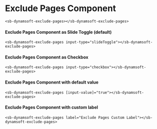 # Exclude Pages Component

```angular2html
<sb-dynamsoft-exclude-pages></sb-dynamsoft-exclude-pages>
```

#### Exclude Pages Component as Slide Toggle (default)

```angular2html
<sb-dynamsoft-exclude-pages input-type="slideToggle"></sb-dynamsoft-exclude-pages>
```

#### Exclude Pages Component as Checkbox

```angular2html
<sb-dynamsoft-exclude-pages input-type="checkbox"></sb-dynamsoft-exclude-pages>
```

#### Exclude Pages Component with default value

```angular2html
<sb-dynamsoft-exclude-pages [input-value]="true"></sb-dynamsoft-exclude-pages>
```

#### Exclude Pages Component with custom label

```angular2html
<sb-dynamsoft-exclude-pages label="Exclude Pages Custom Label"></sb-dynamsoft-exclude-pages>
```
